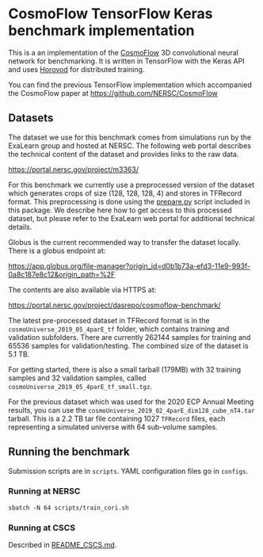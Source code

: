 # CosmoFlow TensorFlow Keras benchmark implementation

This is a an implementation of the
[CosmoFlow](https://arxiv.org/abs/1808.04728) 3D convolutional neural network
for benchmarking. It is written in TensorFlow with the Keras API and uses
[Horovod](https://github.com/horovod/horovod) for distributed training.

You can find the previous TensorFlow implementation which accompanied the CosmoFlow paper at
https://github.com/NERSC/CosmoFlow

## Datasets

The dataset we use for this benchmark comes from simulations run by the
ExaLearn group and hosted at NERSC. The following web portal describes the
technical content of the dataset and provides links to the raw data.

https://portal.nersc.gov/project/m3363/

For this benchmark we currently use a preprocessed version of the dataset which
generates crops of size (128, 128, 128, 4) and stores in TFRecord format.
This preprocessing is done using the [prepare.py](prepare.py) script included
in this package. We describe here how to get access to this processed dataset,
but please refer to the ExaLearn web portal for additional technical details.

Globus is the current recommended way to transfer the dataset locally.
There is a globus endpoint at:

https://app.globus.org/file-manager?origin_id=d0b1b73a-efd3-11e9-993f-0a8c187e8c12&origin_path=%2F

The contents are also available via HTTPS at:

https://portal.nersc.gov/project/dasrepo/cosmoflow-benchmark/

The latest pre-processed dataset in TFRecord format is in the
`cosmoUniverse_2019_05_4parE_tf` folder, which contains training and validation
subfolders. There are currently 262144 samples for training and 65536 samples
for validation/testing. The combined size of the dataset is 5.1 TB.

For getting started, there is also a small tarball (179MB) with 32 training
samples and 32 validation samples, called `cosmoUniverse_2019_05_4parE_tf_small.tgz`.

For the previous dataset which was used for the 2020 ECP Annual Meeting results,
you can use the `cosmoUniverse_2019_02_4parE_dim128_cube_nT4.tar` tarball.
This is a 2.2 TB tar file containing 1027 `TFRecord` files, each representing
a simulated universe with 64 sub-volume samples.

## Running the benchmark

Submission scripts are in `scripts`. YAML configuration files go in `configs`.

### Running at NERSC

`sbatch -N 64 scripts/train_cori.sh`

### Running at CSCS

Described in [README_CSCS.md](./README_CSCS.md).
